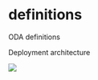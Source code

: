 # definitions
ODA definitions

Deployment architecture

![](http://www.plantuml.com/plantuml/proxy?src=https://raw.githubusercontent.com/omahoito/definitions/master/deployment.MD?5)
